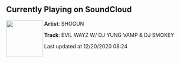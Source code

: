 ## Currently Playing on SoundCloud

[<img align="left" width="100" src="https://i1.sndcdn.com/artworks-cAuqxlWFr2npZ7p1-HQAEaw-t50x50.jpg">](https://soundcloud.com/shogunjoseph/evilwayz)

**Artist**: SHOGUN 

**Track**: EVIL WAYZ W/ DJ YUNG VAMP & DJ SMOKEY

Last updated at 12/20/2020 08:24
